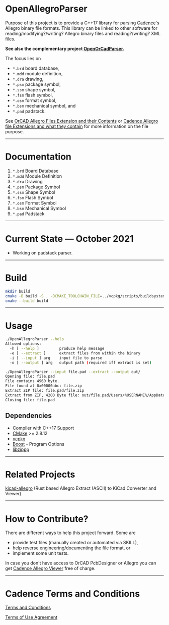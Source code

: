 
# OpenAllegroParser

Purpose of this project is to provide a C++17 library for parsing [Cadence](https://en.wikipedia.org/wiki/Cadence_Design_Systems)'s Allegro binary file formats. This library can be linked to other software for reading/modifying?/writing? Allegro binary files and reading?/writing? XML files.

**See also the complementary project [OpenOrCadParser](https://github.com/Werni2A/OpenOrCadParser).**

The focus lies on

- `*.brd` board database,
- `*.mdd` module definition,
- `*.dra` drawing,
- `*.psm` package symbol,
- `*.ssm` shape symbol,
- `*.fsm` flash symbol,
- `*.osm` format symbol,
- `*.bsm` mechanical symbol, and
- `*.pad` padstack.

See [OrCAD Allegro Files Extension and their Contents](https://vjguptapcb.blogspot.com/2020/08/orcad-allegro-files-extension-and-their.html) or [Cadence Allegro file Extensions and what they contain](https://kumargs-pcb-design.blogspot.com/2009/01/cadence-allegro-file-extensions-and.html) for more information on the file purpose.

---

# Documentation

1. `*.brd` Board Database
2. `*.mdd` Module Definition
3. `*.dra` Drawing
4. `*.psm` Package Symbol
5. `*.ssm` Shape Symbol
6. `*.fsm` Flash Symbol
7. `*.osm` Format Symbol
8. `*.bsm` Mechanical Symbol
9. `*.pad` Padstack

---

# Current State &mdash; October 2021

- Working on padstack parser.

---

# Build

```bash
mkdir build
cmake -B build -S . -DCMAKE_TOOLCHAIN_FILE=../vcpkg/scripts/buildsystems/vcpkg.cmake
cmake --build build
```

---

# Usage

```bash
./OpenAllegroParser --help
Allowed options:
  -h [ --help ]         produce help message
  -e [ --extract ]      extract files from within the binary
  -i [ --input ] arg    input file to parse
  -o [ --output ] arg   output path (required iff extract is set)

./OpenAllegroParser --input file.pad --extract --output out/
Opening file: file.pad
File contains 4960 byte.
File found at 0x00000abc: file.zip
Extract ZIP file: file.pad/file.zip
Extract from ZIP, 4200 Byte file: out/file.pad/Users/%USERNAME%/AppData/Local/Temp/#Taaaaaa00765.tmp
Closing file: file.pad
```

## Dependencies

- Compiler with C++17 Support
- [CMake](https://cmake.org/) >= 2.8.12
- [vcpkg](https://vcpkg.io/en/index.html)
- [Boost](https://www.boost.org/) - Program Options
- [libzippp](https://github.com/ctabin/libzippp)

---

# Related Projects

[kicad-allegro](https://github.com/system76/kicad-allegro) (Rust based Allegro Extract (ASCII) to KiCad Converter and Viewer)

---

# How to Contribute?

There are different ways to help this project forward. Some are

- provide test files (manually created or automated via SKILL),
- help reverse engineering/documenting the file format, or
- implement some unit tests.

In case you don't have access to OrCAD PcbDesigner or Allegro you can get [Cadence Allegro Viewer](https://www.cadence.com/en_US/home/tools/pcb-design-and-analysis/allegro-downloads-start.html) free of charge.

---

# Cadence Terms and Conditions

[Terms and Conditions](https://www.cadence.com/content/dam/cadence-www/global/en_US/documents/terms-and-conditions/cadence-orcad.pdf)

[Terms of Use Agreement](https://www.cadence.com/en_US/home/terms-of-use-agreement.html)
